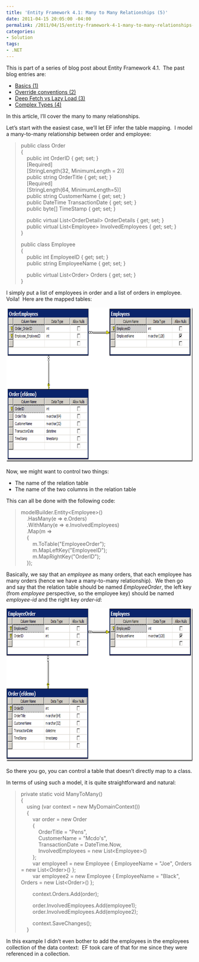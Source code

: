 ```yaml
---
title: 'Entity Framework 4.1: Many to Many Relationships (5)'
date: 2011-04-15 20:05:00 -04:00
permalink: /2011/04/15/entity-framework-4-1-many-to-many-relationships-5/
categories:
- Solution
tags:
- .NET
---
```

<p>This is part of a series of blog post about Entity Framework 4.1.&#160; The past blog entries are:</p>  <ul>   <li><a href="http://vincentlauzon.wordpress.com/2011/04/03/entity-framework-4-1-basics-1/">Basics (1)</a> </li>    <li><a href="http://vincentlauzon.wordpress.com/2011/04/06/entity-framework-4-1-override-conventions-2/">Override conventions (2)</a> </li>    <li><a href="http://vincentlauzon.wordpress.com/2011/04/11/entity-framework-4-1-deep-fetch-vs-lazy-load-3/">Deep Fetch vs Lazy Load (3)</a> </li>    <li><a href="http://vincentlauzon.wordpress.com/2011/04/13/entity-framework-4-1-complex-types-4/">Complex Types (4)</a></li> </ul>  <p>In this article, I’ll cover the many to many relationships.</p>  <p>Let’s start with the easiest case, we’ll let EF infer the table mapping.&#160; I model a many-to-many relationship between order and employee:</p>  <blockquote>   <p>public class Order     <br />{      <br />&#160;&#160;&#160; public int OrderID { get; set; }      <br />&#160;&#160;&#160; [Required]      <br />&#160;&#160;&#160; [StringLength(32, MinimumLength = 2)]      <br />&#160;&#160;&#160; public string OrderTitle { get; set; }      <br />&#160;&#160;&#160; [Required]      <br />&#160;&#160;&#160; [StringLength(64, MinimumLength=5)]      <br />&#160;&#160;&#160; public string CustomerName { get; set; }      <br />&#160;&#160;&#160; public DateTime TransactionDate { get; set; }      <br />&#160;&#160;&#160; public byte[] TimeStamp { get; set; } </p>    <p>&#160;&#160;&#160; public virtual List&lt;OrderDetail&gt; OrderDetails { get; set; }     <br />&#160;&#160;&#160; public virtual List&lt;Employee&gt; InvolvedEmployees { get; set; }      <br />} </p>    <p>public class Employee     <br />{      <br />&#160;&#160;&#160; public int EmployeeID { get; set; }      <br />&#160;&#160;&#160; public string EmployeeName { get; set; } </p>    <p>&#160;&#160;&#160; public virtual List&lt;Order&gt; Orders { get; set; }     <br />} </p> </blockquote>  <p>I simply put a list of employees in order and a list of orders in employee.&#160; Voila!&#160; Here are the mapped tables:</p>  <p><a href="/assets/2011/4/entity-framework-4-1-many-to-many-relationships-5/image1.png"><img style="border-bottom:0;border-left:0;display:inline;border-top:0;border-right:0;" title="image" border="0" alt="image" src="/assets/2011/4/entity-framework-4-1-many-to-many-relationships-5/image_thumb1.png" width="798" height="416" /></a> </p>  <p>Now, we might want to control two things:</p>  <ul>   <li>The name of the relation table</li>    <li>The name of the two columns in the relation table</li> </ul>  <p>This can all be done with the following code:</p>  <blockquote>   <p>modelBuilder.Entity&lt;Employee&gt;()     <br />&#160;&#160;&#160; .HasMany(e =&gt; e.Orders)      <br />&#160;&#160;&#160; .WithMany(e =&gt; e.InvolvedEmployees)      <br />&#160;&#160;&#160; .Map(m =&gt;      <br />&#160;&#160;&#160; {      <br />&#160;&#160;&#160;&#160;&#160;&#160;&#160; m.ToTable(&quot;EmployeeOrder&quot;);      <br />&#160;&#160;&#160;&#160;&#160;&#160;&#160; m.MapLeftKey(&quot;EmployeeID&quot;);      <br />&#160;&#160;&#160;&#160;&#160;&#160;&#160; m.MapRightKey(&quot;OrderID&quot;);      <br />&#160;&#160;&#160; }); </p> </blockquote>  <p>Basically, we say that an <em>employee</em> as many orders, that each employee has many orders (hence we have a many-to-many relationship).&#160; We then go and say that the relation table should be named <em>EmployeeOrder</em>, the left key (from <em>employee</em> perspective, so the employee key) should be named <em>employee-id</em> and the right key <em>order-id</em>:</p>  <p><a href="/assets/2011/4/entity-framework-4-1-many-to-many-relationships-5/image2.png"><img style="border-bottom:0;border-left:0;display:inline;border-top:0;border-right:0;" title="image" border="0" alt="image" src="/assets/2011/4/entity-framework-4-1-many-to-many-relationships-5/image_thumb2.png" width="792" height="413" /></a> </p>  <p>So there you go, you can control a table that doesn’t directly map to a class.</p>  <p>In terms of using such a model, it is quite straightforward and natural:</p>  <blockquote>   <p>private static void ManyToMany()     <br />{      <br />&#160;&#160;&#160; using (var context = new MyDomainContext())      <br />&#160;&#160;&#160; {      <br />&#160;&#160;&#160;&#160;&#160;&#160;&#160; var order = new Order      <br />&#160;&#160;&#160;&#160;&#160;&#160;&#160; {      <br />&#160;&#160;&#160;&#160;&#160;&#160;&#160;&#160;&#160;&#160;&#160; OrderTitle = &quot;Pens&quot;,      <br />&#160;&#160;&#160;&#160;&#160;&#160;&#160;&#160;&#160;&#160;&#160; CustomerName = &quot;Mcdo's&quot;,      <br />&#160;&#160;&#160;&#160;&#160;&#160;&#160;&#160;&#160;&#160;&#160; TransactionDate = DateTime.Now,      <br />&#160;&#160;&#160;&#160;&#160;&#160;&#160;&#160;&#160;&#160;&#160; InvolvedEmployees = new List&lt;Employee&gt;()      <br />&#160;&#160;&#160;&#160;&#160;&#160;&#160; };      <br />&#160;&#160;&#160;&#160;&#160;&#160;&#160; var employee1 = new Employee { EmployeeName = &quot;Joe&quot;, Orders = new List&lt;Order&gt;() };      <br />&#160;&#160;&#160;&#160;&#160;&#160;&#160; var employee2 = new Employee { EmployeeName = &quot;Black&quot;, Orders = new List&lt;Order&gt;() }; </p>    <p>&#160;&#160;&#160;&#160;&#160;&#160;&#160; context.Orders.Add(order); </p>    <p>&#160;&#160;&#160;&#160;&#160;&#160;&#160; order.InvolvedEmployees.Add(employee1);     <br />&#160;&#160;&#160;&#160;&#160;&#160;&#160; order.InvolvedEmployees.Add(employee2); </p>    <p>&#160;&#160;&#160;&#160;&#160;&#160;&#160; context.SaveChanges();     <br />&#160;&#160;&#160; } </p> </blockquote>  <p>In this example I didn’t even bother to add the employees in the employees collection of the data context:&#160; EF took care of that for me since they were referenced in a collection.</p>
